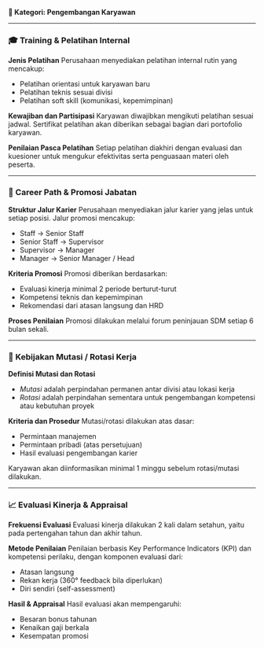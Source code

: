 **📂 Kategori: Pengembangan Karyawan**

---

### 🎓 Training & Pelatihan Internal

**Jenis Pelatihan**
Perusahaan menyediakan pelatihan internal rutin yang mencakup:

* Pelatihan orientasi untuk karyawan baru
* Pelatihan teknis sesuai divisi
* Pelatihan soft skill (komunikasi, kepemimpinan)

**Kewajiban dan Partisipasi**
Karyawan diwajibkan mengikuti pelatihan sesuai jadwal. Sertifikat pelatihan akan diberikan sebagai bagian dari portofolio karyawan.

**Penilaian Pasca Pelatihan**
Setiap pelatihan diakhiri dengan evaluasi dan kuesioner untuk mengukur efektivitas serta penguasaan materi oleh peserta.

---

### 🧭 Career Path & Promosi Jabatan

**Struktur Jalur Karier**
Perusahaan menyediakan jalur karier yang jelas untuk setiap posisi. Jalur promosi mencakup:

* Staff → Senior Staff
* Senior Staff → Supervisor
* Supervisor → Manager
* Manager → Senior Manager / Head

**Kriteria Promosi**
Promosi diberikan berdasarkan:

* Evaluasi kinerja minimal 2 periode berturut-turut
* Kompetensi teknis dan kepemimpinan
* Rekomendasi dari atasan langsung dan HRD

**Proses Penilaian**
Promosi dilakukan melalui forum peninjauan SDM setiap 6 bulan sekali.

---

### 🔁 Kebijakan Mutasi / Rotasi Kerja

**Definisi Mutasi dan Rotasi**

* *Mutasi* adalah perpindahan permanen antar divisi atau lokasi kerja
* *Rotasi* adalah perpindahan sementara untuk pengembangan kompetensi atau kebutuhan proyek

**Kriteria dan Prosedur**
Mutasi/rotasi dilakukan atas dasar:

* Permintaan manajemen
* Permintaan pribadi (atas persetujuan)
* Hasil evaluasi pengembangan karier

Karyawan akan diinformasikan minimal 1 minggu sebelum rotasi/mutasi dilakukan.

---

### 📈 Evaluasi Kinerja & Appraisal

**Frekuensi Evaluasi**
Evaluasi kinerja dilakukan 2 kali dalam setahun, yaitu pada pertengahan tahun dan akhir tahun.

**Metode Penilaian**
Penilaian berbasis Key Performance Indicators (KPI) dan kompetensi perilaku, dengan komponen evaluasi dari:

* Atasan langsung
* Rekan kerja (360° feedback bila diperlukan)
* Diri sendiri (self-assessment)

**Hasil & Appraisal**
Hasil evaluasi akan mempengaruhi:

* Besaran bonus tahunan
* Kenaikan gaji berkala
* Kesempatan promosi